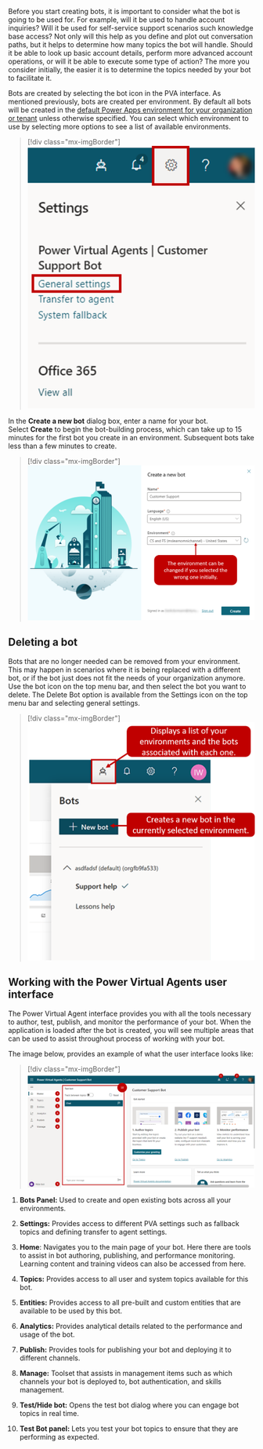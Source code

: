 Before you start creating bots, it is important to consider what the bot is going to be used for. For example, will it be used to handle account inquiries? Will it be used for self-service support scenarios such knowledge base access? Not only will this help as you define and plot out conversation paths, but it helps to determine how many topics the bot will handle. Should it be able to look up basic account details, perform more advanced account operations, or will it be able to execute some type of action? The more you consider initially, the easier it is to determine the topics needed by your bot to facilitate it.

Bots are created by selecting the bot icon in the PVA interface. As mentioned previously, bots are created per environment. By default all bots will be created in the [default Power Apps environment for your organization or tenant](https://docs.microsoft.com/power-virtual-agents/environments-first-run-experience/?azure-portal=true) unless otherwise specified. You can select which environment to use by selecting more options to see a list of available environments.

> [!div class="mx-imgBorder"]
> [![New bot button and environment and bot association](../media/power-virtual-agents-3-2-ssm.png)](../media/power-virtual-agents-3-2-ssm.png#lightbox)

In the **Create a new bot** dialog box, enter a name for your bot. Select **Create** to begin the bot-building process, which can take up to 15 minutes for the first bot you create in an environment. Subsequent bots take less than a few minutes to create.

> [!div class="mx-imgBorder"]
> [![change environment](../media/power-virtual-agents-3-3-ssm.png)](../media/power-virtual-agents-3-3-ssm.png#lightbox)

## Deleting a bot

Bots that are no longer needed can be removed from your environment. This may happen in scenarios where it is being replaced with a different bot, or if the bot just does not fit the needs of your organization anymore. Use the bot icon on the top menu bar, and then select the bot you want to delete. The Delete Bot option is available from the Settings icon on the top menu bar and selecting general settings.

> [!div class="mx-imgBorder"]
> [![general settings](../media/power-virtual-agents-3-1-ssm.png)](../media/power-virtual-agents-3-1-ssm.png#lightbox)

## Working with the Power Virtual Agents user interface

The Power Virtual Agent interface provides you with all the tools necessary to author, test, publish, and monitor the performance of your bot. When the application is loaded after the bot is created, you will see multiple areas that can be used to assist throughout process of working with your bot.

The image below, provides an example of what the user interface looks like:

> [!div class="mx-imgBorder"]
> [![user interface example](../media/power-virtual-agents-3-4-ssm.png)](../media/power-virtual-agents-3-4-ssm.png#lightbox)

1.  **Bots Panel:** Used to create and open existing bots across all your environments.

1.  **Settings:** Provides access to different PVA settings such as fallback topics and defining transfer to agent settings.

1.  **Home**: Navigates you to the main page of your bot. Here there are tools to assist in bot authoring, publishing, and performance monitoring. Learning content and training videos can also be accessed from here.

1.  **Topics:** Provides access to all user and system topics available for this bot.

1.  **Entities:** Provides access to all pre-built and custom entities that are available to be used by this bot.

1.  **Analytics:** Provides analytical details related to the performance and usage of the bot.

1.  **Publish:** Provides tools for publishing your bot and deploying it to different channels.

1.  **Manage:** Toolset that assists in management items such as which channels your bot is deployed to, bot authentication, and skills management.

1.  **Test/Hide bot:** Opens the test bot dialog where you can engage bot topics in real time.

1. **Test Bot panel:** Lets you test your bot topics to ensure that they are performing as expected.
